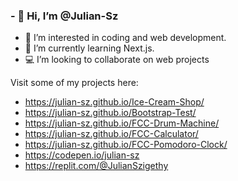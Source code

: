 ### - 👋 Hi, I’m @Julian-Sz
- 👀 I’m interested in coding and web development.
- 🌱 I’m currently learning Next.js.
- 💻 I’m looking to collaborate on web projects

Visit some of my projects here:
- https://julian-sz.github.io/Ice-Cream-Shop/
- https://julian-sz.github.io/Bootstrap-Test/
- https://julian-sz.github.io/FCC-Drum-Machine/
- https://julian-sz.github.io/FCC-Calculator/
- https://julian-sz.github.io/FCC-Pomodoro-Clock/
- https://codepen.io/julian-sz
- https://replit.com/@JulianSzigethy


<!---
Julian-Sz/Julian-Sz is a ✨ special ✨ repository because its `README.md` (this file) appears on your GitHub profile.
You can click the Preview link to take a look at your changes.
--->
